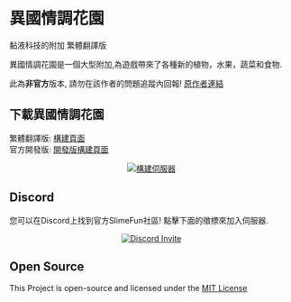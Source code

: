 # 異國情調花園
黏液科技的附加 繁體翻譯版<br>

異國情調花園是一個大型附加,為遊戲帶來了各種新的植物，水果，蔬菜和食物.<br>

此為**非官方**版本, 請勿在該作者的問題追蹤內回報!
[原作者連結](https://github.com/TheBusyBiscuit/ExoticGarden)
## 下載異國情調花園
繁體翻譯版: [構建頁面](https://xmikux.github.io/builds/xMikux/ExoticGarden/master)<br>
官方開發版: [開發版構建頁面](https://thebusybiscuit.github.io/builds/TheBusyBiscuit/ExoticGarden/master/)
<p align="center">
  <a href="https://xmikux.github.io/builds/xMikux/ExoticGarden/master/">
    <img src="https://xmikux.github.io/builds/xMikux/ExoticGarden/master/badge.svg" alt="構建伺服器"/>
  </a>
</p>

## Discord
您可以在Discord上找到官方SlimeFun社區!
點擊下面的徵標來加入伺服器.
<p align="center">
  <a href="https://discord.gg/fsD4Bkh">
    <img src="https://img.shields.io/discord/565557184348422174?color=7289DA&label=Discord&style=for-the-badge" alt="Discord Invite"/>
  </a>
</p>

## Open Source
This Project is open-source and licensed under the [MIT License](https://github.com/TheBusyBiscuit/ExoticGarden/blob/master/LICENSE)